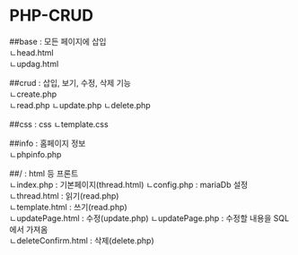 # PHP-CRUD

##base : 모든 페이지에 삽입    
ㄴhead.html  
ㄴupdag.html  

##crud : 삽입, 보기, 수정, 삭제 기능  
ㄴcreate.php  
ㄴread.php
ㄴupdate.php
ㄴdelete.php

##css : css
ㄴtemplate.css  

##info : 홈페이지 정보  
ㄴphpinfo.php  

##/ : html 등 프론트  
ㄴindex.php : 기본페이지(thread.html) 
ㄴconfig.php : mariaDb 설정  
ㄴthread.html : 읽기(read.php)  
ㄴtemplate.html : 쓰기(read.php)  
ㄴupdatePage.html : 수정(update.php)
ㄴupdatePage.php  : 수정할 내용을 SQL에서 가져옴  
ㄴdeleteConfirm.html : 삭제(delete.php)  
